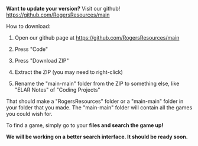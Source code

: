 **Want to update your version?**
Visit our github!
https://github.com/RogersResources/main

How to download:

1) Open our github page at https://github.com/RogersResources/main

2) Press "Code"

3) Press "Download ZIP"

4) Extract the ZIP (you may need to right-click)

5) Rename the "main-main" folder from the ZIP to something else, like "ELAR Notes" of "Coding Projects"

That should make a "RogersResources" folder or a "main-main" folder in your folder that you made.
The "main-main" folder will contain all the games you could wish for.


To find a game, simply go to your **files and search the game up!**

**We will be working on a better search interface. It should be ready soon.**

